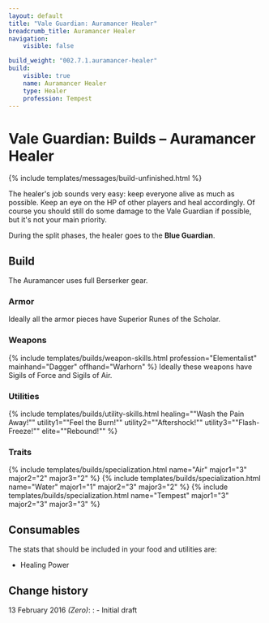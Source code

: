 ```yaml
---
layout: default
title: "Vale Guardian: Auramancer Healer"
breadcrumb_title: Auramancer Healer
navigation:
    visible: false

build_weight: "002.7.1.auramancer-healer"
build:
    visible: true
    name: Auramancer Healer
    type: Healer
    profession: Tempest
---
```


# Vale Guardian: Builds &ndash; Auramancer Healer
{% include templates/messages/build-unfinished.html %}

The healer's job sounds very easy: keep everyone alive as much as possible.
Keep an eye on the HP of other players and heal accordingly.
Of course you should still do some damage to the Vale Guardian if possible, but it's not your main priority.

During the split phases, the healer goes to the **Blue Guardian**.

## Build
The Auramancer uses full Berserker gear.

### Armor
Ideally all the armor pieces have Superior Runes of the Scholar.

### Weapons
{% include templates/builds/weapon-skills.html profession="Elementalist" mainhand="Dagger" offhand="Warhorn" %}
Ideally these weapons have Sigils of Force and Sigils of Air.

### Utilities
{% include templates/builds/utility-skills.html healing="&quot;Wash the Pain Away!&quot;" utility1="&quot;Feel the Burn!&quot;" utility2="&quot;Aftershock!&quot;" utility3="&quot;Flash-Freeze!&quot;" elite="&quot;Rebound!&quot;" %}

### Traits
{% include templates/builds/specialization.html name="Air" major1="3" major2="2" major3="2" %}
{% include templates/builds/specialization.html name="Water" major1="1" major2="3" major3="2" %}
{% include templates/builds/specialization.html name="Tempest" major1="3" major2="3" major3="3" %}

## Consumables
The stats that should be included in your food and utilities are:

- Healing Power

## Change history
13 February 2016 *(Zero)*:
: - Initial draft
